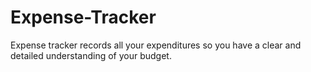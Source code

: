 # Expense-Tracker

Expense tracker records all your expenditures so you have a clear and detailed understanding of your budget.
